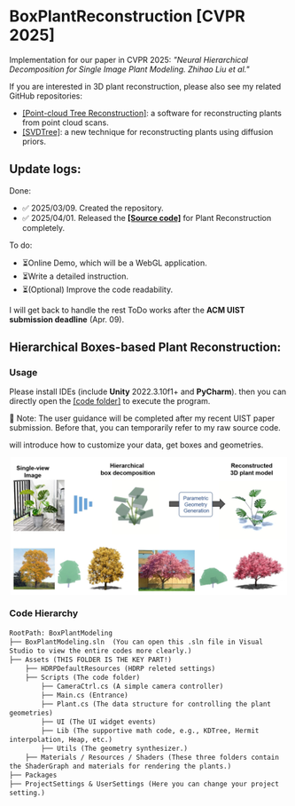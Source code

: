 # BoxPlantReconstruction [CVPR 2025]
Implementation for our paper in CVPR 2025: *"Neural Hierarchical Decomposition for Single Image Plant Modeling. Zhihao Liu et al."*

If you are interested in 3D plant reconstruction, please also see my related GitHub repositories: 
- [[Point-cloud Tree Reconstruction]](https://github.com/RyuZhihao123/Point-cloud-3D-tree-reconstruction): a software for reconstructing plants from point cloud scans.
- [[SVDTree]](https://github.com/RyuZhihao123/SVDTree): a new technique for reconstructing plants using diffusion priors.




## Update logs:

Done:

- ✅ 2025/03/09. Created the repository.
- ✅ 2025/04/01. Released the **[[Source code]](https://github.com/RyuZhihao123/Plant-Recon-25/tree/main/BoxPlantModeling)** for Plant Reconstruction completely.

To do:
- ⏳Online Demo, which will be a WebGL application.
- ⏳Write a detailed instruction.
- ⏳(Optional) Improve the code readability.


I will get back to handle the rest ToDo works after the **ACM UIST submission deadline** (Apr. 09).



## Hierarchical Boxes-based Plant Reconstruction:



### Usage

Please install IDEs (include **Unity** 2022.3.10f1+ and **PyCharm**).
then you can directly open the [[code folder]](https://github.com/RyuZhihao123/Plant-Recon-25/tree/main/BoxPlantModeling) to execute the program.


🔴 Note: The user guidance will be completed after my recent UIST paper submission. Before that, you can temporarily refer to my raw source code.

will introduce how to customize your data,  get boxes and geometries.

<img src="https://github.com/RyuZhihao123/Plant-Recon-25/blob/main/Figures/1.png" width="500" style="display:block; margin:auto;">

### Code Hierarchy

```
RootPath: BoxPlantModeling
├── BoxPlantModeling.sln  (You can open this .sln file in Visual Studio to view the entire codes more clearly.)
├── Assets (THIS FOLDER IS THE KEY PART!)
    ├── HDRPDefaultResources (HDRP releted settings)
    ├── Scripts (The code folder)
        ├── CameraCtrl.cs (A simple camera controller)
        ├── Main.cs (Entrance)
        ├── Plant.cs (The data structure for controlling the plant geometries)
        ├── UI (The UI widget events)
        ├── Lib (The supportive math code, e.g., KDTree, Hermit interpolation, Heap, etc.)
        ├── Utils (The geometry synthesizer.)
    ├── Materials / Resources / Shaders (These three folders contain the ShaderGraph and materials for rendering the plants.)
├── Packages 
├── ProjectSettings & UserSettings (Here you can change your project setting.)
```










